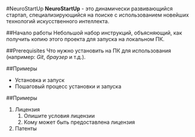 #NeuroStartUp
**NeuroStartUp** - это динамически развивающийся стартап, специализирующийся на поиске с использованием новейших технологий искусственного интеллекта.

##Начало работы
Небольшой набор инструкций, объясняющий, как получить копию этого проекта для запуска на локальном ПК.

##Prerequisites
Что нужно установить на ПК для использования (например: _Git_, _браузер_ и т.д.).

##Примеры
* Установка и запуск
* Пошаговый процесс установки и запуска

##Примеры
1. Лицензия
	1. Опишите условия лицензии
	1. Кому может быть предоставлена лицензия
1. Патенты